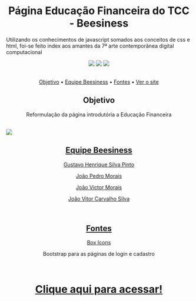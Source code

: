<h1 align="center">Página Educação Financeira do TCC - Beesiness</h1>
<p>Utilizando os conhecimentos de javascript somados aos conceitos de css e html, foi-se feito index aos amantes da 7ª arte contemporânea digital computacional</p>
<div align="center">
<img src="https://img.shields.io/static/v1?label=Javascript&message=JS&color=yellow&style=for-the-badge&logo=javascript"/>
<img src="https://img.shields.io/static/v1?label=CSS&message=CSS&color=blue&style=for-the-badge&logo=css"/>
<img src="https://img.shields.io/static/v1?label=HTML&message=JS&color=red&style=for-the-badge&logo=html"/>
</div>
<br>
<p align="center">
 <a href="#objetivo">Objetivo</a> •
 <a href="#equipe-beesiness">Equipe Beesiness</a> •
 <a href="#fontes">Fontes</a> •
 <a href="#verOSite">Ver o site</a>
</p>
<h2 align="center" id="#objetivo">Objetivo</h2>
    <p align="center">Reformulação da página introdutória a Educação Financeira</p>
<br>
   <a href="https://ojotav21.github.io/educacao-financeira-beesiness-tcc/" target="_blank"><img src="https://user-images.githubusercontent.com/60045344/133081069-865c34da-94cd-4307-b0e0-e5b4e6cac568.png"/ </a>
   
<h2 align="center" id="#equipe-beesiness">Equipe Beesiness</h2>
   <p align="center" Eduardo Costa de Oliveira</p>
    <p align="center" >Gustavo Henrique Silva Pinto</p>
   <p align="center" >João Pedro Morais</p>
    <p align="center">João Victor Morais</p>
    <p align="center" >João Vitor Carvalho Silva</p>
   
<br>
<h2 align="center" id="#fontes">Fontes</h2>
   <p align="center" > <a href="https://boxicons.com/">Box Icons</a></p>
   <p align="center">Bootstrap para as páginas de login e cadastro</p>
</ul>
<br>
<h1  id="verOSite"align="center">
<a href="https://ojotav21.github.io/educacao-financeira-beesiness-tcc/" target="_blank">Clique aqui para acessar!</a></h1>
<br>
